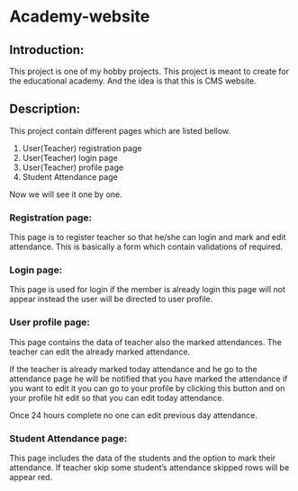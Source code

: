 # Academy-website

## Introduction: 
This project is one of my hobby projects. This project is meant to create for the educational academy. And the idea is that this is CMS website.

## Description:
This project contain different pages which are listed bellow.

1. User(Teacher) registration page
2. User(Teacher) login page
3. User(Teacher) profile page
4. Student Attendance page

Now we will see it one by one.

### Registration page:
This page is to register teacher so that he/she can login and mark and edit attendance. This is basically a form which contain validations of required.

### Login page:
This page is used for login if the member is already login this page will not appear instead the user will be directed to user profile.
### User profile page:
This page contains the data of teacher also the marked attendances. The teacher can edit the already marked attendance. 

If the teacher is already marked today attendance and he go to the attendance page he will be notified that you have marked the attendance if you want to edit it you can go to your profile by clicking this button and on your profile hit edit so that you can edit today attendance. 

Once 24 hours complete no one can edit previous day attendance. 


### Student Attendance page:
This page includes the data of the students and the option to mark their attendance. If teacher skip some student’s attendance skipped rows will be appear red.




